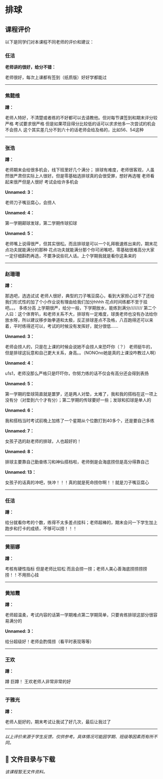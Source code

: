 # 排球

## 课程评价

以下是同学们对本课程不同老师的评价和建议：

### 任洁

**老师讲的很好，给分不错：**

老师很好，每次上课都有签到（纸质版）好好学都能过

---

### 焦懿维

**蹲：**

老师人特好，不清楚或者练的不好都可以去请教他。但对每节课签到和期末评分较严格 考试要求很严格 但是如果项目得分比较低的话可以求求他多一次尝试的机会 不会捞人  这个其实差几分不到六十的话老师会给及格的，比如56、54这种

---

### 张浩

**蹲：**

老师期末会给很多机会，线下班里好几个满分；
排球有难度，老师很客观，人虽然很严肃但实际上人很好。但是零基础选排球真的会很受罪，想好再选喔 老师看起来很严但是人很好 考试会给许多机会

**Unnamed: 3：**

老师刀子嘴豆腐心，会捞人

**Unnamed: 4：**

第一学期颠球发球，第二学期传球扣球

**Unnamed: 5：**

老师嘴上说得很严，但其实很松。而且排球是可以一个礼拜极速练出来的，期末花点功夫就能满分的那种         花点功夫就能满分那个你可闭嘴吧，零基础很难高分大家一定仔细斟酌再选，不要净说些坑人话。上个学期我就是看你这条来的

---

### 赵珊珊

**蹲：**

那选吧，选选试试     老师人很好，典型的刀子嘴豆腐心，看到大家担心过不了还给我们形式性的加了个小作业说有理由给我们加分hhhh
 花点时间练都不至于挂吧。。。   多练分高  上学期很严，给分一般，下学期放水，能练到满分////////
第二个人曰：这个体育叭，和老师关系不大，排球有一定难度，球类老师也没有办法给你放水呀，所以建议移步跆拳道和太极，反正排球差点不及格，八百跑得还可以来着，平时练得还可以，考试的时候没有发挥好，就分很低......

**Unnamed: 3：**

老师会捞人的，只是在上课的时候会说她不会捞人来恐吓你（？）   老师挺牛的，但是排球这玩意和自己更大关系，身高。。（NONOno她是真的上课没咋教过人啊）

**Unnamed: 4：**

u1s1，老师没那么严格只是吓吓你，你努力练的话不仅会有高分还会得到表扬

**Unnamed: 5：**

第一学期的垫球简直就是噩梦，还是两人对垫，太难了，我和我的搭档在这一项上没有分（对垫到六个才有分）；第二学期的传球要好一些；发球和扣球是单人的

**Unnamed: 6：**

我和搭档当时考试前晚上加练了一个星期从个位数打到40多个，还是要自己多练

**Unnamed: 7：**

女孩子选的赵老师的排球，人也超好的！

**Unnamed: 8：**

排球主要靠自己勤奋练习和神仙搭档啦，老师倒是会海底捞但是高分得靠自己

**Unnamed: 13：**

女孩子的话真的冲吧，快冲！！！真的就是死命捞你啊！！就是刀子嘴豆腐心

---

### 任洁

**蹲：**

给分就看你考的个数，练得不太多差点挂科；老师超棒的，期末会问一下学生加上跑步和打卡的成绩，不够可以捞！！！

---

### 黄丽娜

**蹲：**

考核有硬性指标 但是老师比较松 而且会捞一捞；老师人美心善海底捞捞捞捞捞！！不用担心挂

---

### 黄旭霞

**蹲：**

老师超温柔，考试内容的话第一学期难点第二学期简单，只要肯练排球这部分很容易满分的

**Unnamed: 3：**

给分超级好！老师会酌情捞（看平时表现等等）

---

### 王欢

**蹲：**

蹲    巨蹲！ 王欢老师人非常非常的好

---

### 于雅光

**蹲：**

老师人挺好的，期末考试让我试了好几次，最后让我过了

---

*以上评价来源于学生反馈，仅供参考。具体情况可能因学期、班级等因素而有所不同。*
## 📄 文件目录与下载

_该课程暂无文件资料。_
